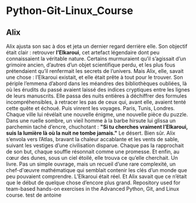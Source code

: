 # Python-Git-Linux_Course
## Alix
Alix ajusta son sac à dos et jeta un dernier regard derrière elle. Son objectif était clair : retrouver **l’Elkaroui**, cet artefact légendaire dont peu connaissaient la véritable nature. Certains murmuraient qu’il s’agissait d’un grimoire ancien, d’autres d’un objet scientifique perdu, et les plus fous prétendaient qu’il renfermait les secrets de l’univers. Mais Alix, elle, savait une chose : l’Elkaroui existait, et elle était prête à tout pour le trouver.
Son périple l’emmena d’abord dans les méandres des bibliothèques oubliées, là où les érudits du passé avaient laissé des indices cryptiques entre les lignes de leurs manuscrits. Elle passa des nuits entières à déchiffrer des formules incompréhensibles, à retracer les pas de ceux qui, avant elle, avaient tenté cette quête et échoué.
Puis vinrent les voyages. Paris, Tunis, Londres. Chaque ville lui révélait une nouvelle énigme, une nouvelle pièce du puzzle. Dans une ruelle sombre, un vieil homme à la barbe hirsute lui glissa un parchemin taché d’encre, chuchotant :
**"Si tu cherches vraiment l’Elkaroui, suis la lumière là où la nuit ne tombe jamais."**
Le désert. Bien sûr.
Alix s’envola vers l’Atlas, bravant la chaleur accablante et les vents de sable, suivant les vestiges d’une civilisation disparue. Chaque pas la rapprochait de son but, chaque souffle résonnait comme une promesse.
Et enfin, au cœur des dunes, sous un ciel étoilé, elle trouva ce qu’elle cherchait. Un livre. Pas un simple ouvrage, mais un recueil d’une rare complexité, un chef-d'œuvre mathématique qui semblait contenir les clés d’un monde que peu pouvaient comprendre.
L’Elkaroui était réel. Et Alix savait que ce n’était que le début de quelque chose d’encore plus grand.
Repository used for team-based hands-on exercises in the Advanced Python, Git, and Linux course.
test de antoine

